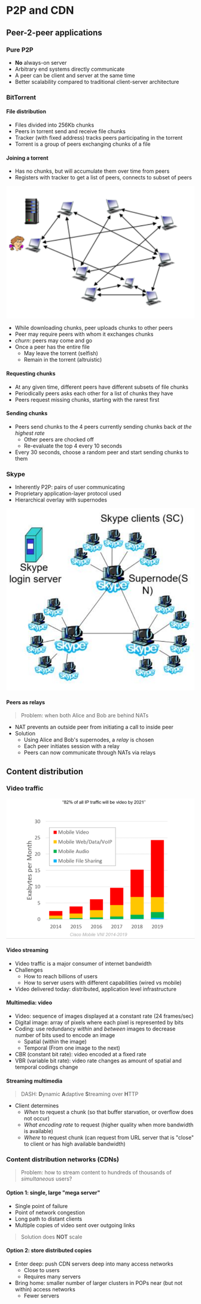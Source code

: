 # P2P and CDN

## Peer-2-peer applications

### Pure P2P

- **No** always-on server
- Arbitrary end systems directly communicate
- A peer can be client and server at the same time
- Better scalability compared to traditional client-server architecture

### BitTorrent

#### File distribution

- Files divided into 256Kb chunks
- Peers in torrent send and receive file chunks
- Tracker (with fixed address) tracks peers participating in the torrent
- Torrent is a group of peers exchanging chunks of a file

#### Joining a torrent

- Has no chunks, but will accumulate them over time from peers
- Registers with tracker to get a list of peers, connects to subset of peers

![Joining a torrent](./figures/join-torrent.png)

- While downloading chunks, peer uploads chunks to other peers
- Peer may require peers with whom it exchanges chunks
- *churn*: peers may come and go
- Once a peer has the entire file
	- May leave the torrent (selfish)
	- Remain in the torrent (altruistic)

#### Requesting chunks

- At any given time, different peers have different subsets of file chunks
- Periodically peers asks each other for a list of chunks they have
- Peers request missing chunks, starting with the rarest first

#### Sending chunks

- Peers send chunks to the 4 peers currently sending chunks back *at the highest rate*
	- Other peers are chocked off
	- Re-evaluate the top 4 every 10 seconds
- Every 30 seconds, choose a random peer and start sending chunks to them

### Skype

- Inherently P2P: pairs of user communicating
- Proprietary application-layer protocol used
- Hierarchical overlay with supernodes

![Skype Supernodes](./figures/skype-supernodes.png)

#### Peers as relays

> Problem: when both Alice and Bob are behind NATs

- NAT prevents an outside peer from initiating a call to inside peer
- Solution
	- Using Alice and Bob's supernodes, a *relay* is chosen
	- Each peer initiates session with a relay
	- Peers can now communicate through NATs via relays

## Content distribution

### Video traffic

![Video Traffic Chart](./figures/video-traffic-chart.png)

#### Video streaming

- Video traffic is a major consumer of internet bandwidth
- Challenges
	- How to reach billions of users
	- How to server users with different capabilities (wired vs mobile)
- Video delivered today: distributed, application level infrastructure

#### Multimedia: video

- Video: sequence of images displayed at a constant rate (24 frames/sec)
- Digital image: array of pixels where each pixel is represented by bits
- Coding: use redundancy *within* and *between* images to decrease number of bits used to encode an image
	- Spatial (within the image)
	- Temporal (From one image to the next)
- CBR (constant bit rate): video encoded at a fixed rate
- VBR (variable bit rate): video rate changes as amount of spatial and temporal codings change

#### Streaming multimedia

> DASH: **D**ynamic **A**daptive **S**treaming over **H**TTP

- Client determines
	- *When* to request a chunk (so that buffer starvation, or overflow does not occur)
	- *What encoding rate* to request (higher quality when more bandwidth is available)
	- *Where* to request chunk (can request from URL server that is "close" to client or has high available bandwidth)

### Content distribution networks (CDNs)

> Problem: how to stream content to hundreds of thousands of *simultaneous* users?

#### Option 1: single, large "mega server"

- Single point of failure
- Point of network congestion
- Long path to distant clients
- Multiple copies of video sent over outgoing links

> Solution does **NOT** scale

#### Option 2: store distributed copies

- Enter deep: push CDN servers deep into many access networks
	- Close to users
	- Requires many servers
- Bring home: smaller number of larger clusters in POPs near (but not within) access networks
	- Fewer servers

